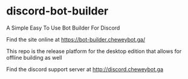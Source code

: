 # discord-bot-builder
A Simple Easy To Use Bot Builder For Discord

Find the site online at https://bot-builder.cheweybot.ga/

This repo is the release platform for the desktop edition that allows for offline building as well

Find the discord support server at http://discord.cheweybot.ga
